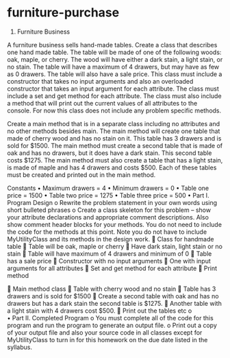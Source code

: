 # furniture-purchase
1.	Furniture Business

A furniture business sells hand-made tables.  Create a class that describes one hand made table.   The table will be made of one of the following woods:  oak, maple, or cherry.  The wood will have either a dark stain, a light stain, or no stain. The table will have a maximum of 4 drawers, but may have as few as 0 drawers.  The table will also have a sale price.  This class must include a constructor that takes no input arguments and also an overloaded constructor that takes an input argument for each attribute.  The class must include a set and get method for each attribute.  The class must also include a method that will print out the current values of all attributes to the console.  For now this class does not include any problem specific methods.

Create a main method that is in a separate class including no attributes and no other methods besides main.  The main method will create one table that made of cherry wood and has no stain on it.  This table has 3 drawers and is sold for $1500.  The main method must create a second table that is made of oak and has no drawers, but it does have a dark stain.  This second table costs $1275. The main method must also create a table that has a light stain, is made of maple and has 4 drawers and costs $500.  Each of these tables must be created and printed out in the main method.

Constants 
•	Maximum drawers = 4
•	Minimum drawers = 0
•	Table one price = 1500
•	Table two price  = 1275
•	Table three price = 500
•	Part I.   Program Design
o	Rewrite the problem statement in your own words using short bulleted phrases
o	Create a class skeleton for this problem – show your attribute declarations and appropriate comment descriptions.  Also show comment header blocks for your methods.  You do not need to include the code for the methods at this point.  Note you do not have to include MyUtilityClass and its methods in the design work.
	Class for handmade table 
	Table will be oak, maple or cherry 
	Have dark stain, light stain or no stain 
	Table will have maximum of 4 drawers and minimum of 0 
	Table has a sale price 
	Constructor with no input arguments 
	One with input arguments for all attributes 
	Set and get method for each attribute 
	Print method


	Main method class
	Table with cherry wood and no stain 
	Table has 3 drawers and is sold for $1500 
	Create a second table with oak and has no drawers but has a dark stain the second table is $1275.
	Another table with a light stain with 4 drawers cost $500. 
	Print out the tables etc 
o	
•	Part II.  Completed Program
o	You must complete all of the code for this program and run the program to generate an output file.
o	Print out a copy of your output file and also your source code in all classes except for MyUtilityClass to turn in for this homework on the due date listed in the syllabus.  


